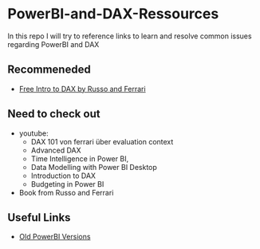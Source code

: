 # PowerBI-and-DAX-Ressources
In this repo I will try to reference links to learn and resolve common issues regarding PowerBI and DAX

## Recommeneded
- [Free Intro to DAX by Russo and Ferrari](https://www.sqlbi.com/p/introducing-dax-video-course/)

## Need to check out
- youtube: 
  - DAX 101 von ferrari über evaluation context
  - Advanced DAX
  - Time Intelligence in Power BI, 
  - Data Modelling with Power BI Desktop
  - Introduction to DAX
  - Budgeting in Power BI
- Book from Russo and Ferrari

## Useful Links

- [Old PowerBI Versions](https://zenatti.net/2017/07/04/power-bi-previous-versions/)
